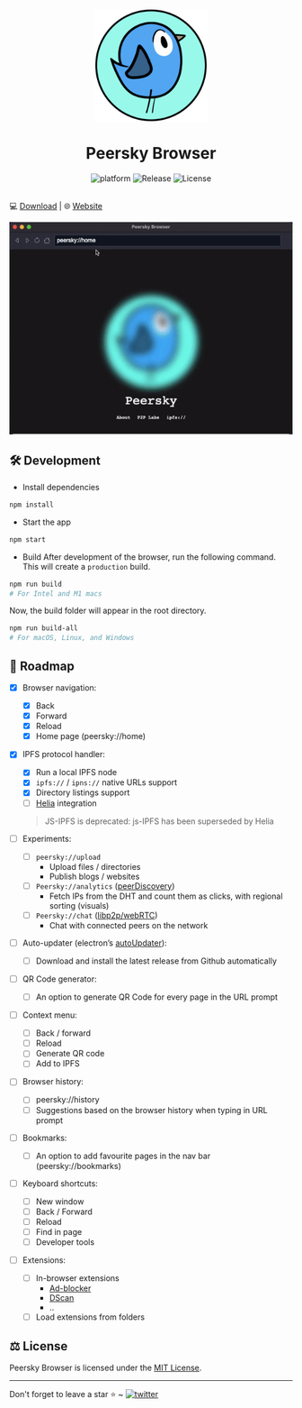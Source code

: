 <p align="center">
    <img align="center" src="/public/icon.png" width="200" height="200"></img>
</p>

<h1 align="center">Peersky Browser</h1>

<div align="center">
    <img src="https://img.shields.io/badge/Platform-electron.js-black.svg?style=flat-square" alt="platform">
    <img src="https://img.shields.io/github/release-date-pre/p2plabsxyz/peersky-browser?color=green&style=flat-square" alt="Release" />
    <img src="https://img.shields.io/badge/license-MIT-orange.svg?style=flat-square" alt="License">
</div><br>

💻 [Download](https://github.com/p2plabsxyz/peersky-browser/releases/latest) | 🌐 [Website](https://peersky.p2plabs.xyz/)

<div>
  <img src="./peersky-demo.gif" />
</div>

## 🛠 Development
- Install dependencies

```bash
npm install
```

- Start the app

```bash
npm start
```

- Build
After development of the browser, run the following command. This will create a `production` build.

```bash
npm run build
# For Intel and M1 macs
```

Now, the build folder will appear in the root directory.


```bash
npm run build-all
# For macOS, Linux, and Windows
```

## 🚧 Roadmap

- [x] Browser navigation:
  - [x] Back
  - [x] Forward
  - [x] Reload
  - [x] Home page (peersky://home)

- [x] IPFS protocol handler:
  - [x] Run a local IPFS node
  - [x] `ipfs://` / `ipns://` native URLs support
  - [x] Directory listings support
  - [ ] [Helia](https://github.com/ipfs/helia) integration
  > JS-IPFS is deprecated: js-IPFS has been superseded by Helia

- [ ] Experiments:
  - [ ] `peersky://upload`
    - Upload files / directories
    - Publish blogs / websites
  - [ ] `Peersky://analytics` ([peerDiscovery](https://github.com/ipfs/js-ipfs/blob/master/docs/core-api/DHT.md#ipfsdhtfindpeerpeerid-options))
    - Fetch IPs from the DHT and count them as clicks, with regional sorting (visuals)
  - [ ] `Peersky://chat` ([libp2p/webRTC](https://github.com/libp2p/js-libp2p-webrtc]))
    - Chat with connected peers on the network

- [ ] Auto-updater (electron’s [autoUpdater](https://www.electronjs.org/docs/latest/api/auto-updater)):
    - [ ] Download and install the latest release from Github automatically

- [ ] QR Code generator:
  - [ ] An option to generate QR Code for every page in the URL prompt

- [ ] Context menu:
  - [ ] Back / forward
  - [ ] Reload
  - [ ] Generate QR code
  - [ ] Add to IPFS

- [ ] Browser history:
  - [ ] peersky://history
  - [ ] Suggestions based on the browser history when typing in URL prompt

- [ ] Bookmarks:
  - [ ] An option to add favourite pages in the nav bar (peersky://bookmarks)

- [ ] Keyboard shortcuts:
  - [ ] New window
  - [ ] Back / Forward
  - [ ] Reload
  - [ ] Find in page
  - [ ] Developer tools

- [ ] Extensions:
  - [ ] In-browser extensions
    - [Ad-blocker](https://github.com/gorhill/uBlock)
    - [DScan](https://github.com/p2plabsxyz/dscan)
    - ..
  - [ ]  Load extensions from folders

## ⚖️ License

Peersky Browser is licensed under the [MIT License](https://github.com/p2plabsxyz/peersky-browser/blob/main/LICENSE).

<hr>
Don't forget to leave a star ⭐️ ~ <a href="https://twitter.com/PeerskyBrowser" target="_blank"><img src="https://img.shields.io/twitter/follow/PeerskyBrowser?style=social" alt="twitter" /></a>
